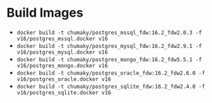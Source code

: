 # Build Images

- `docker build -t chumaky/postgres_mssql_fdw:16.2_fdw2.0.3 -f v16/postgres_mssql.docker v16`
- `docker build -t chumaky/postgres_mysql_fdw:16.2_fdw2.9.1 -f v16/postgres_mysql.docker v16`
- `docker build -t chumaky/postgres_mongo_fdw:16.2_fdw5.5.1 -f v16/postgres_mongo.docker v16`
- `docker build -t chumaky/postgres_oracle_fdw:16.2_fdw2.6.0 -f v16/postgres_oracle.docker v16`
- `docker build -t chumaky/postgres_sqlite_fdw:16.2_fdw2.4.0 -f v16/postgres_sqlite.docker v16`
